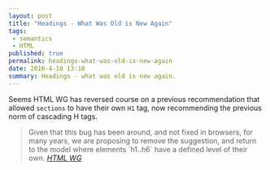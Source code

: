 ```yaml
---
layout: post
title: "Headings - What Was Old is New Again"
tags:
 - semantics
 - HTML
published: true
permalink: headings-what-was-old-is-new-again
date: 2016-4-18 13:10
summary: Headings - what was old is new again.
---
```


Seems HTML WG has reversed course on a previous recommendation that allowed `sections` to have their own `H1` tag, now recommending the previous norm of cascading H tags.

<blockquote>
Given that this bug has been around, and not fixed in browsers, for many  
years, we are proposing to remove the suggestion, and return to the model  
where elements `h1..h6` have a defined level of their own.
<cite><a href="https://lists.w3.org/Archives/Public/public-html/2016Apr/0032.html">HTML WG</a></cite>
</bockquote>
